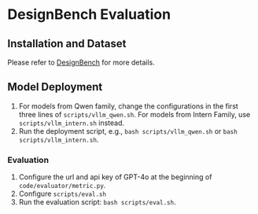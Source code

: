 # DesignBench Evaluation

## Installation and Dataset
Please refer to [DesignBench](https://webpai.github.io/DesignBench/) for more details.

## Model Deployment
1. For models from Qwen family, change the configurations in the first three lines of `scripts/vllm_qwen.sh`. For models from Intern Family, use `scripts/vllm_intern.sh` instead.
2. Run the deployment script, e.g., `bash scripts/vllm_qwen.sh` or `bash scripts/vllm_intern.sh`.

### Evaluation
1. Configure the url and api key of GPT-4o at the beginning of `code/evaluator/metric.py`.
2. Configure `scripts/eval.sh`
3. Run the evaluation script: `bash scripts/eval.sh`.